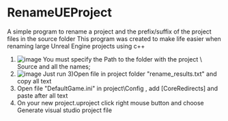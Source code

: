 # RenameUEProject
A simple program to rename a project and the prefix/suffix of the project files in the source folder
This program was created to make life easier when renaming large Unreal Engine projects using c++

1) ![image](https://user-images.githubusercontent.com/65125796/209698326-99bf7f80-f52d-4f0b-873a-3977be6d137a.png)
You must specify the Path to the folder with the project \ Source and all the names;
2) ![image](https://user-images.githubusercontent.com/65125796/209698488-dbd685c5-c279-473b-89c8-4fdabc755cef.png)
Just run
3)Open file in project folder "rename_results.txt" and copy all text
4) Open file "DefaultGame.ini" in project\Config ,  add [CoreRedirects] and paste after all text
5) On your new project.uproject click right mouse button and choose Generate visual studio project file 
